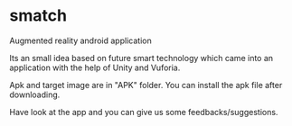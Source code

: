 # smatch
Augmented reality android application

Its an small idea based on future smart technology which came into an application with the help of Unity and Vuforia.

Apk and target image are in "APK" folder.
You can install the apk file after downloading.


Have look at the app and you can give us some feedbacks/suggestions.
